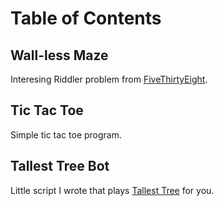 Table of Contents
=================

Wall-less Maze
--------------
Interesing Riddler problem from [FiveThirtyEight](https://fivethirtyeight.com/features/can-you-escape-a-maze-without-walls/).

Tic Tac Toe
-----------
Simple tic tac toe program.

Tallest Tree Bot
----------------
Little script I wrote that plays [Tallest Tree](https://legiongames.itch.io/tallest-tree) for you.
